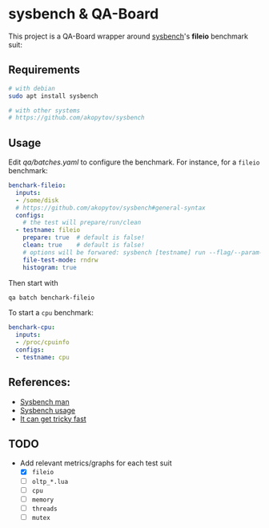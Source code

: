 # sysbench & QA-Board
This project is a QA-Board wrapper around [sysbench](https://github.com/akopytov/sysbench)'s **fileio** benchmark suit:

## Requirements
```bash
# with debian
sudo apt install sysbench

# with other systems
# https://github.com/akopytov/sysbench
```

## Usage
Edit *qa/batches.yaml* to configure the benchmark. For instance, for a `fileio` benchmark:

```yaml
benchark-fileio:
  inputs:
  - /some/disk
  # https://github.com/akopytov/sysbench#general-syntax
  configs:
    # the test will prepare/run/clean
  - testname: fileio
    prepare: true  # default is false!
    clean: true    # default is false!
    # options will be forwared: sysbench [testname] run --flag/--param-name value
    file-test-mode: rndrw
    histogram: true
```

Then start with

```bash
qa batch benchark-fileio
```

To start a `cpu` benchmark:

```yaml
benchark-cpu:
  inputs:
  - /proc/cpuinfo
  configs:
  - testname: cpu
```

## References:
- [Sysbench man](https://manpages.debian.org/testing/sysbench/sysbench.1.en.html)
- [Sysbench usage](https://wiki.gentoo.org/wiki/Sysbench)
- [It can get tricky fast](https://www.alibabacloud.com/blog/testing-io-performance-with-sysbench_594709)

## TODO
- Add relevant metrics/graphs for each test suit
  * [x] `fileio`
  * [ ] `oltp_*.lua`
  * [ ] `cpu`
  * [ ] `memory`
  * [ ] `threads`
  * [ ] `mutex`
